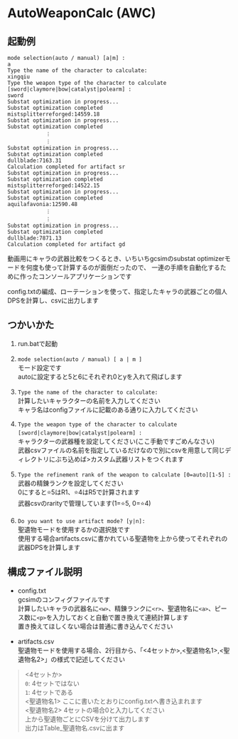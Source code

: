 # AutoWeaponCalc (AWC)
## 起動例
```
mode selection(auto / manual) [a|m] :
a
Type the name of the character to calculate:
xingqiu
Type the weapon type of the character to calculate [sword|claymore|bow|catalyst|polearm] :
sword
Substat optimization in progress...
Substat optimization completed
mistsplitterreforged:14559.18
Substat optimization in progress...
Substat optimization completed
            ︙
            ︙
Substat optimization in progress...
Substat optimization completed
dullblade:7163.31
Calculation completed for artifact sr
Substat optimization in progress...
Substat optimization completed
mistsplitterreforged:14522.15
Substat optimization in progress...
Substat optimization completed
aquilafavonia:12590.48
            ︙
            ︙
Substat optimization in progress...
Substat optimization completed
dullblade:7871.13
Calculation completed for artifact gd
```

動画用にキャラの武器比較をつくるとき、いちいちgcsimのsubstat optimizerモードを何度も使って計算するのが面倒だったので、
一連の手順を自動化するために作ったコンソールアプリケーションです　<br>

config.txtの編成、ローテーションを使って、指定したキャラの武器ごとの個人DPSを計算し、csvに出力します　<br>


## つかいかた

1. run.batで起動

2. `mode selection(auto / manual) [ a | m ]`　<br>
モード設定です　<br>
autoに設定すると5と6にそれぞれ0とyを入れて飛ばします　<br>

3. `Type the name of the character to calculate:`　<br>
計算したいキャラクターの名前を入力してください　<br>
キャラ名はconfigファイルに記載のある通りに入力してください　<br>

4. `Type the weapon type of the character to calculate [sword|claymore|bow|catalyst|polearm] :`　<br>
キャラクターの武器種を設定してください(ここ手動ですごめんなさい)　<br>
武器csvファイルの名前を指定しているだけなので別にcsvを用意して同じディレクトリにぶち込めば>カスタム武器リストをつくれます　<br>

5. `Type the refinement rank of the weapon to calculate [0=auto][1-5] :`　<br>
武器の精錬ランクを設定してください　<br>
0にすると⭐5はR1、⭐4はR5で計算されます　<br>
武器csvのrarityで管理しています(1=⭐5, 0=⭐4)　<br>

6. `Do you want to use artifact mode? [y|n]:`　<br>
聖遺物モードを使用するかの選択肢です　<br>
使用する場合artifacts.csvに書かれている聖遺物を上から使ってそれぞれの武器DPSを計算します　<br>


## 構成ファイル説明

- config.txt　<br>
gcsimのコンフィグファイルです　<br>
計算したいキャラの武器名に`<w>`、精錬ランクに`<r>`、聖遺物名に`<a>`、ピース数に`<p>`を入力しておくと自動で置き換えて連続計算します　<br>
置き換えてほしくない場合は普通に書き込んでください　<br>

- artifacts.csv　<br>
聖遺物モードを使用する場合、2行目から、「<4セットか>,<聖遺物名1>,<聖遺物名2>」の様式で記述してください　<br>

> <4セットか>   
> `0`: 4セットではない  
> `1`: 4セットである  
> <聖遺物名1> ここに書いたとおりにconfig.txtへ書き込まれます  
> <聖遺物名2> 4セットの場合0と入力してください  
> 上から聖遺物ごとにCSVを分けて出力します  
> 出力はTable_聖遺物名.csvに出ます
